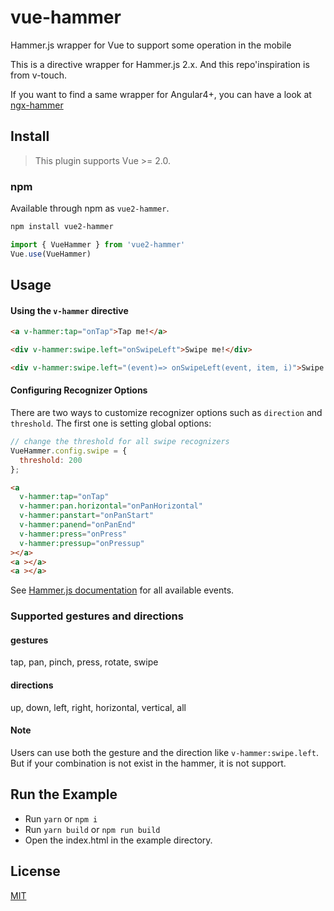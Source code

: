 # vue-hammer

Hammer.js wrapper for Vue to support some operation in the mobile

This is a directive wrapper for Hammer.js 2.x. And this repo'inspiration is from v-touch.

If you want to find a same wrapper for Angular4+, you can have a look at [ngx-hammer](https://github.com/bsdfzzzy/ngx-hammer)

## Install

> This plugin supports Vue >= 2.0.

### npm

Available through npm as `vue2-hammer`.

```bash
npm install vue2-hammer
```

```Javascript
import { VueHammer } from 'vue2-hammer'
Vue.use(VueHammer)
```

## Usage

#### Using the `v-hammer` directive

```html
<a v-hammer:tap="onTap">Tap me!</a>

<div v-hammer:swipe.left="onSwipeLeft">Swipe me!</div>

<div v-hammer:swipe.left="(event)=> onSwipeLeft(event, item, i)">Swipe me!</div>
```

#### Configuring Recognizer Options

There are two ways to customize recognizer options such as `direction` and `threshold`. The first one is setting global options:

```js
// change the threshold for all swipe recognizers
VueHammer.config.swipe = {
  threshold: 200
};
```

```html
<a
  v-hammer:tap="onTap"
  v-hammer:pan.horizontal="onPanHorizontal"
  v-hammer:panstart="onPanStart"
  v-hammer:panend="onPanEnd"
  v-hammer:press="onPress"
  v-hammer:pressup="onPressup"
></a>
<a ></a>
<a ></a>
```

See [Hammer.js documentation](http://hammerjs.github.io/getting-started/) for all available events.

### Supported gestures and directions

#### gestures

tap, pan, pinch, press, rotate, swipe

#### directions

up, down, left, right, horizontal, vertical, all

#### Note

Users can use both the gesture and the direction like `v-hammer:swipe.left`. But if your combination is not exist in the hammer, it is not support.

## Run the Example

- Run `yarn` or `npm i`
- Run `yarn build` or `npm run build`
- Open the index.html in the example directory.

## License

[MIT](http://opensource.org/licenses/MIT)
